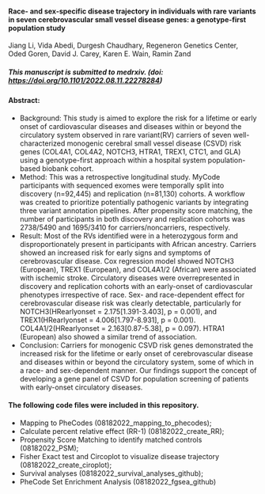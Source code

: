 #### Race- and sex-specific disease trajectory in individuals with rare variants in seven cerebrovascular small vessel disease genes: a genotype-first population study 
Jiang Li, Vida Abedi, Durgesh Chaudhary, Regeneron Genetics Center, Oded Goren, David J. Carey, Karen E. Wain, Ramin Zand
##### This manuscript is submitted to medrxiv. (doi: https://doi.org/10.1101/2022.08.11.22278284)

#### Abstract: 
* Background: This study is aimed to explore the risk for a lifetime or early onset of cardiovascular diseases and diseases within or beyond the circulatory system observed in rare variant(RV) carriers of seven well-characterized monogenic cerebral small vessel disease (CSVD) risk genes (COL4A1, COL4A2, NOTCH3, HTRA1, TREX1, CTC1, and GLA) using a genotype-first approach within a hospital system population-based biobank cohort.
* Method: This was a retrospective longitudinal study. MyCode participants with sequenced exomes were temporally split into discovery (n=92,445) and replication (n=81,130) cohorts. A workflow was created to prioritize potentially pathogenic variants by integrating three variant annotation pipelines. After propensity score matching, the number of participants in both discovery and replication cohorts was 2738/5490 and 1695/3410 for carriers/noncarriers, respectively.  
* Result: Most of the RVs identified were in a heterozygous form and disproportionately present in participants with African ancestry. Carriers showed an increased risk for early signs and symptoms of cerebrovascular disease. Cox regression model showed NOTCH3 (European), TREX1 (European), and COL4A1/2 (African) were associated with ischemic stroke. Circulatory diseases were overrepresented in discovery and replication cohorts with an early-onset of cardiovascular phenotypes irrespective of race. Sex- and race-dependent effect for cerebrovascular disease risk was clearly detectable, particularly for NOTCH3(HRearlyonset = 2.175[1.391-3.403], p = 0.001), and TREX1(HRearlyonset = 4.006[1.797-8.931], p = 0.001). COL4A1/2(HRearlyonset = 2.163[0.87-5.38], p = 0.097). HTRA1 (European) also showed a similar trend of association.
* Conclusion: Carriers for monogenic CSVD risk genes demonstrated the increased risk for the lifetime or early onset of cerebrovascular disease and diseases within or beyond the circulatory system, some of which in a race- and sex-dependent manner. Our findings support the concept of developing a gene panel of CSVD for population screening of patients with early-onset circulatory diseases.

#### The following code files were included in this repository.
* Mapping to PheCodes (08182022_mapping_to_phecodes);
* Calculate percent relative effect (RR-1) (08182022_create_RR);
* Propensity Score Matching to identify matched controls (08182022_PSM);
* Fisher Exact test and Circoplot to visualize disease trajectory (08182022_create_ciroplot); 
* Survival analyses (08182022_survival_analyses_github);
* PheCode Set Enrichment Analysis (08182022_fgsea_github)
